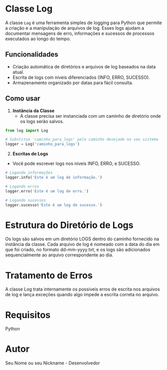 # Classe Log

A classe `Log` é uma ferramenta simples de logging para Python que permite a criação e a manipulação de arquivos de log. Esses logs ajudam a documentar mensagens de erro, informações e sucessos de processos executados ao longo do tempo.

## Funcionalidades

- Criação automática de diretórios e arquivos de log baseados na data atual.
- Escrita de logs com níveis diferenciados (INFO, ERRO, SUCESSO).
- Armazenamento organizado por datas para fácil consulta.

## Como usar

1. **Instância da Classe**
   - A classe precisa ser instanciada com um caminho de diretório onde os logs serão salvos.

```python
from log import Log

# Substitua 'caminho_para_logs' pelo caminho desejado no seu sistema
logger = Log('caminho_para_logs')
```

2. **Escritas de Logs**
  - Você pode escrever logs nos níveis INFO, ERRO, e SUCESSO.
```python
# Logando informações
logger.info('Este é um log de informação.')

# Logando erros
logger.erro('Este é um log de erro.')

# Logando sucessos
logger.sucesso('Este é um log de sucesso.')
```
# Estrutura do Diretório de Logs
Os logs são salvos em um diretório LOGS dentro do caminho fornecido na instância da classe. 
Cada arquivo de log é nomeado com a data do dia em que foi criado, no formato dd-mm-yyyy.txt, 
e os logs são adicionados sequencialmente ao arquivo correspondente ao dia.

# Tratamento de Erros
A classe Log trata internamente os possíveis erros de escrita nos arquivos de log e lança exceções quando algo impede a escrita correta no arquivo.

# Requisitos
Python

# Autor
Seu Nome ou seu Nickname - Desenvolvedor
